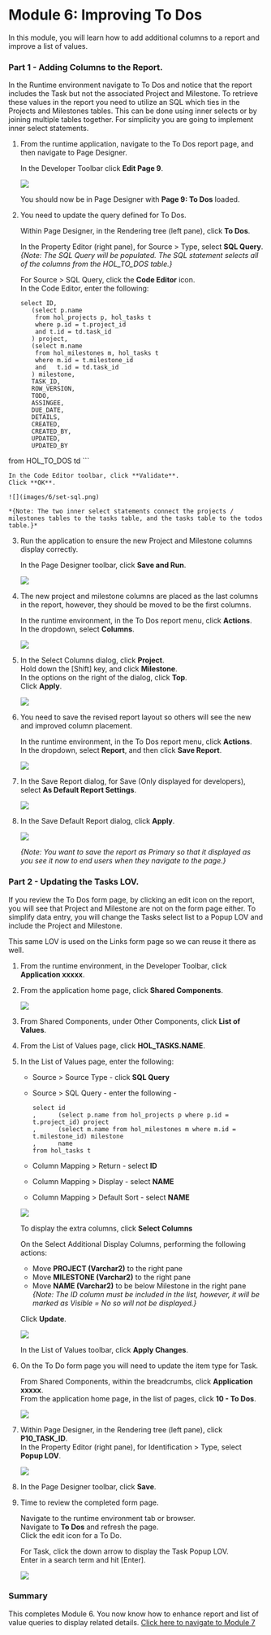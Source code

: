 # Module 6: Improving To Dos

In this module, you will learn how to add additional columns to a report and improve a list of values.

### **Part 1** - Adding Columns to the Report.
In the Runtime environment navigate to To Dos and notice that the report includes the Task but not the associated Project and Milestone. To retrieve these values in the report you need to utilize an SQL which ties in the Projects and Milestones tables. This can be done using inner selects or by joining multiple tables together. For simplicity you are going to implement inner select statements.


1. From the runtime application, navigate to the To Dos report page, and then navigate to Page Designer.

    In the Developer Toolbar click **Edit Page 9**.

    ![](images/6/dev-toolbar.png)
    
    You should now be in Page Designer with **Page 9: To Dos** loaded.
    

2. You need to update the query defined for To Dos.

    Within Page Designer, in the Rendering tree (left pane), click **To Dos**. 
    
    In the Property Editor (right pane), for Source > Type, select **SQL Query**.   
    *{Note: The SQL Query will be populated. The SQL statement selects all of the columns from the HOL\_TO\_DOS table.}*
    
    For Source > SQL Query, click the **Code Editor** icon.     
    In the Code Editor, enter the following:
    
    ```
    select ID,
       (select p.name 
        from hol_projects p, hol_tasks t
        where p.id = t.project_id
        and t.id = td.task_id
       ) project,
       (select m.name 
        from hol_milestones m, hol_tasks t
        where m.id = t.milestone_id
        and   t.id = td.task_id
       ) milestone,
       TASK_ID,
       ROW_VERSION,
       TODO,
       ASSINGEE,
       DUE_DATE,
       DETAILS,
       CREATED,
       CREATED_BY,
       UPDATED,
       UPDATED_BY
  from HOL_TO_DOS td
    ```
    
    In the Code Editor toolbar, click **Validate**.
    Click **OK**.
    
    ![](images/6/set-sql.png)
    
    *{Note: The two inner select statements connect the projects / milestones tables to the tasks table, and the tasks table to the todos table.}*
    
3. Run the application to ensure the new Project and Milestone columns display correctly.
    
    In the Page Designer toolbar, click **Save and Run**. 

    ![](images/6/run-report.png)

4. The new project and milestone columns are placed as the last columns in the report, however, they should be moved to be the first columns.

    In the runtime environment, in the To Dos report menu, click **Actions**.       
    In the dropdown, select **Columns**.
    
    ![](images/6/go-columns.png)
    
5. In the Select Columns dialog, click **Project**.        
    Hold down the [Shift] key, and click **Milestone**.     
    In the options on the right of the dialog, click **Top**.        
    Click **Apply**.

    ![](images/6/select-columns.png)
    
6. You need to save the revised report layout so others will see the new and improved column placement.

    In the runtime environment, in the To Dos report menu, click **Actions**.       
    In the dropdown, select **Report**, and then click **Save Report**.
    
    ![](images/6/go-save.png)

7.  In the Save Report dialog, for Save (Only displayed for developers), select **As Default Report Settings**.

    ![](images/6/go-default.png)

8. In the Save Default Report dialog, click **Apply**.     

    ![](images/6/set-default.png)
    
    *{Note: You want to save the report as Primary so that it displayed as you see it now to end users when they navigate to the page.}*
    
### **Part 2** - Updating the Tasks LOV.
If you review the To Dos form page, by clicking an edit icon on the report, you will see that Project and Milestone are not on the form page either. To simplify data entry, you will change the Tasks select list to a Popup LOV and include the Project and Milestone.

This same LOV is used on the Links form page so we can reuse it there as well.

1. From the runtime environment, in the Developer Toolbar, click **Application xxxxx**.

2. From the application home page, click **Shared Components**.

    ![](images/6/go-shared.png)
    
3. From Shared Components, under Other Components, click **List of Values**.

4. From the List of Values page, click **HOL_TASKS.NAME**.

5. In the List of Values page, enter the following:
    - Source > Source Type - click **SQL Query**
    - Source > SQL Query - enter the following - 

        ```
        select id
        ,      (select p.name from hol_projects p where p.id = t.project_id) project
        ,      (select m.name from hol_milestones m where m.id = t.milestone_id) milestone
        ,      name
        from hol_tasks t
        ```
        
    - Column Mapping > Return - select **ID**
    - Column Mapping > Display - select **NAME**
    - Column Mapping > Default Sort - select **NAME**

    ![](images/6/set-lov.png)

    To display the extra columns, click **Select Columns**
    
    On the Select Additional Display Columns, performing the following actions:     
    - Move **PROJECT (Varchar2)** to the right pane             
    - Move **MILESTONE (Varchar2)** to the right pane   
    - Move **NAME (Varchar2)** to be below Milestone in the right pane      
    *{Note: The ID column must be included in the list, however, it will be marked as Visible = _No_ so will not be displayed.}*

    Click **Update**.

    ![](images/6/set-add-columns.png)
    
    In the List of Values toolbar, click **Apply Changes**.
    
5. On the To Do form page you will need to update the item type for Task.

    From Shared Components, within the breadcrumbs, click **Application xxxxx**.  
    From the application home page, in the list of pages, click **10 - To Dos**.

    ![](images/6/go-page10.png)

7. Within Page Designer, in the Rendering tree (left pane), click **P10\_TASK_ID**.  
    In the Property Editor (right pane), for Identification > Type, select **Popup LOV**.

    ![](images/6/set-task-lov.png)   

7. In the Page Designer toolbar, click **Save**. 

8. Time to review the completed form page.    

    Navigate to the runtime environment tab or browser.     
    Navigate to **To Dos** and refresh the page.     
    Click the edit icon for a To Do.
    
    For Task, click the down arrow to display the Task Popup LOV.     
    Enter in a search term and hit [Enter]. 

    ![](images/6/form-runtime.png)    
   
### **Summary**

This completes Module 6. You now know how to enhance report and list of value queries to display related details. [Click here to navigate to Module 7](7-improving-links.md) 
